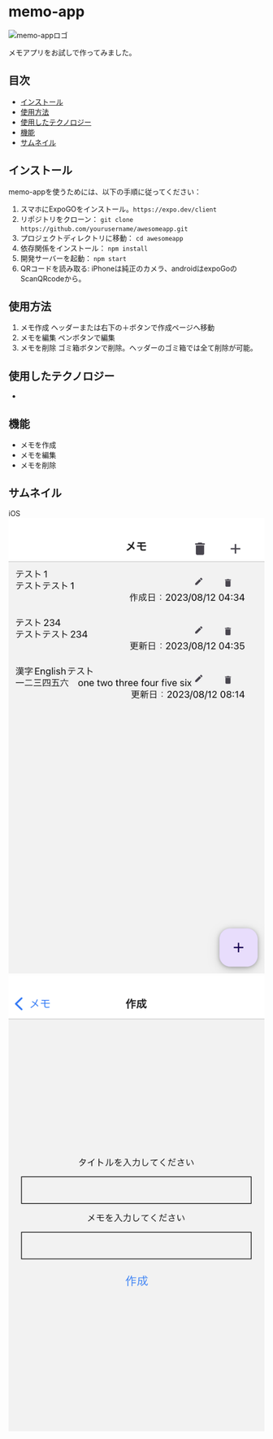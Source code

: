 # memo-app

![memo-appロゴ](./images/logo.png)

メモアプリをお試しで作ってみました。

## 目次
- [インストール](#インストール)
- [使用方法](#使用方法)
- [使用したテクノロジー](#使用したテクノロジー)
- [機能](#機能)
- [サムネイル](#サムネイル)

## インストール
memo-appを使うためには、以下の手順に従ってください：

1. スマホにExpoGOをインストール。`https://expo.dev/client`
2. リポジトリをクローン： `git clone https://github.com/yourusername/awesomeapp.git`
3. プロジェクトディレクトリに移動： `cd awesomeapp`
4. 依存関係をインストール： `npm install`
5. 開発サーバーを起動： `npm start`
6. QRコードを読み取る:  iPhoneは純正のカメラ、androidはexpoGoのScanQRcodeから。

## 使用方法
1. メモ作成     ヘッダーまたは右下の＋ボタンで作成ページへ移動
2. メモを編集   ペンボタンで編集
3. メモを削除   ゴミ箱ボタンで削除。ヘッダーのゴミ箱では全て削除が可能。

## 使用したテクノロジー
- 

## 機能
- メモを作成
- メモを編集
- メモを削除

## サムネイル
iOS
![ホームページ](thumbnail-images/HomePage.PNG)
![作成ページ](thumbnail-images/ComposePage.PNG)
